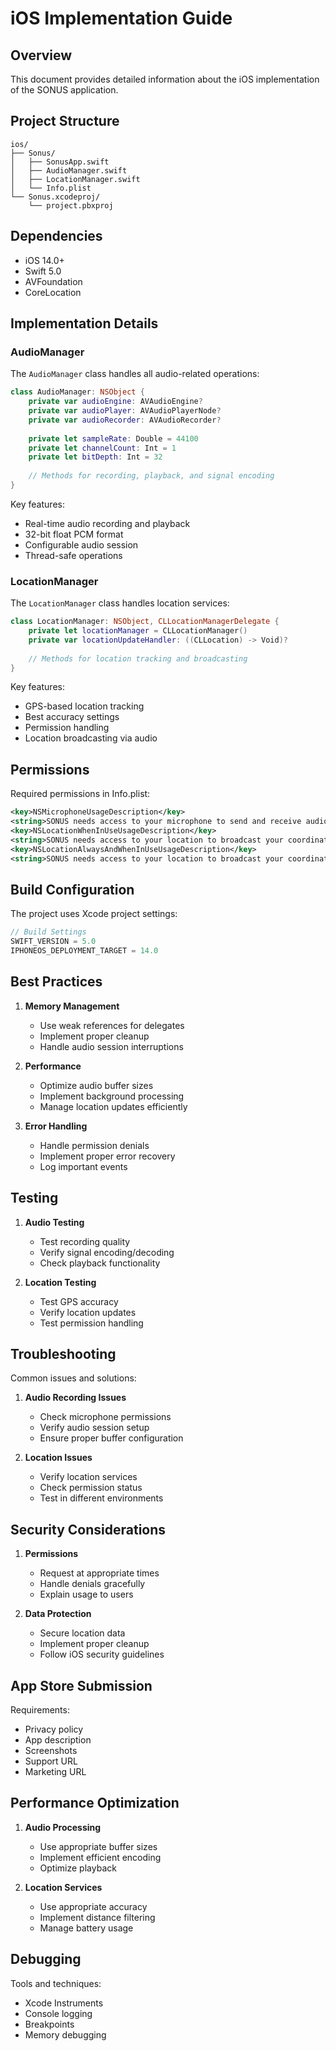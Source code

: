 # iOS Implementation Guide

## Overview
This document provides detailed information about the iOS implementation of the SONUS application.

## Project Structure
```
ios/
├── Sonus/
│   ├── SonusApp.swift
│   ├── AudioManager.swift
│   ├── LocationManager.swift
│   └── Info.plist
└── Sonus.xcodeproj/
    └── project.pbxproj
```

## Dependencies
- iOS 14.0+
- Swift 5.0
- AVFoundation
- CoreLocation

## Implementation Details

### AudioManager
The `AudioManager` class handles all audio-related operations:

```swift
class AudioManager: NSObject {
    private var audioEngine: AVAudioEngine?
    private var audioPlayer: AVAudioPlayerNode?
    private var audioRecorder: AVAudioRecorder?
    
    private let sampleRate: Double = 44100
    private let channelCount: Int = 1
    private let bitDepth: Int = 32
    
    // Methods for recording, playback, and signal encoding
}
```

Key features:
- Real-time audio recording and playback
- 32-bit float PCM format
- Configurable audio session
- Thread-safe operations

### LocationManager
The `LocationManager` class handles location services:

```swift
class LocationManager: NSObject, CLLocationManagerDelegate {
    private let locationManager = CLLocationManager()
    private var locationUpdateHandler: ((CLLocation) -> Void)?
    
    // Methods for location tracking and broadcasting
}
```

Key features:
- GPS-based location tracking
- Best accuracy settings
- Permission handling
- Location broadcasting via audio

## Permissions
Required permissions in Info.plist:
```xml
<key>NSMicrophoneUsageDescription</key>
<string>SONUS needs access to your microphone to send and receive audio signals.</string>
<key>NSLocationWhenInUseUsageDescription</key>
<string>SONUS needs access to your location to broadcast your coordinates in emergency situations.</string>
<key>NSLocationAlwaysAndWhenInUseUsageDescription</key>
<string>SONUS needs access to your location to broadcast your coordinates in emergency situations.</string>
```

## Build Configuration
The project uses Xcode project settings:

```swift
// Build Settings
SWIFT_VERSION = 5.0
IPHONEOS_DEPLOYMENT_TARGET = 14.0
```

## Best Practices
1. **Memory Management**
   - Use weak references for delegates
   - Implement proper cleanup
   - Handle audio session interruptions

2. **Performance**
   - Optimize audio buffer sizes
   - Implement background processing
   - Manage location updates efficiently

3. **Error Handling**
   - Handle permission denials
   - Implement proper error recovery
   - Log important events

## Testing
1. **Audio Testing**
   - Test recording quality
   - Verify signal encoding/decoding
   - Check playback functionality

2. **Location Testing**
   - Test GPS accuracy
   - Verify location updates
   - Test permission handling

## Troubleshooting
Common issues and solutions:

1. **Audio Recording Issues**
   - Check microphone permissions
   - Verify audio session setup
   - Ensure proper buffer configuration

2. **Location Issues**
   - Verify location services
   - Check permission status
   - Test in different environments

## Security Considerations
1. **Permissions**
   - Request at appropriate times
   - Handle denials gracefully
   - Explain usage to users

2. **Data Protection**
   - Secure location data
   - Implement proper cleanup
   - Follow iOS security guidelines

## App Store Submission
Requirements:
- Privacy policy
- App description
- Screenshots
- Support URL
- Marketing URL

## Performance Optimization
1. **Audio Processing**
   - Use appropriate buffer sizes
   - Implement efficient encoding
   - Optimize playback

2. **Location Services**
   - Use appropriate accuracy
   - Implement distance filtering
   - Manage battery usage

## Debugging
Tools and techniques:
- Xcode Instruments
- Console logging
- Breakpoints
- Memory debugging 